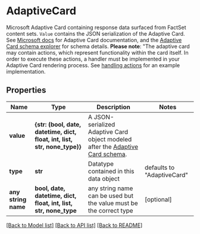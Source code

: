 # AdaptiveCard

Microsoft Adaptive Card containing response data surfaced from FactSet content sets. `Value` contains the JSON serialization of the Adaptive Card. See [Microsoft docs](https://learn.microsoft.com/en-us/adaptive-cards/) for Adaptive Card documentation, and the [Adaptive Card schema explorer](https://adaptivecards.io/explorer/) for schema details.  **Please note**: \"The adaptive card may contain actions, which represent functionality within the card itself. In order to execute these actions, a handler must be implemented in your Adaptive Card rendering process. See [handling actions](https://learn.microsoft.com/en-us/adaptive-cards/sdk/rendering-cards/javascript/actions) for an example implementation. 

## Properties
Name | Type | Description | Notes
------------ | ------------- | ------------- | -------------
**value** | **{str: (bool, date, datetime, dict, float, int, list, str, none_type)}** | A JSON-serialized Adaptive Card object modeled after the [Adaptive Card schema](https://adaptivecards.io/explorer/). | 
**type** | **str** | Datatype contained in this data object | defaults to "AdaptiveCard"
**any string name** | **bool, date, datetime, dict, float, int, list, str, none_type** | any string name can be used but the value must be the correct type | [optional]

[[Back to Model list]](../README.md#documentation-for-models) [[Back to API list]](../README.md#documentation-for-api-endpoints) [[Back to README]](../README.md)


